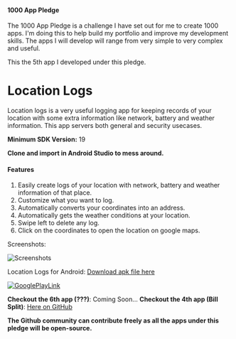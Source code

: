 #### 1000 App Pledge

The 1000 App Pledge is a challenge I have set out for me to create 1000 apps. I'm doing this to help build my portfolio and improve my development skills. The apps I will develop will range from very simple to very complex and useful.

This the 5th app I developed under this pledge.

# Location Logs
Location logs is a very useful logging app for keeping records of your location with some extra information like network, battery and weather information. This app servers both general and security usecases.

**Minimum SDK Version:** 19

**Clone and import in Android Studio to mess around.**

#### Features
1. Easily create logs of your location with network, battery and weather information of that place.
2. Customize what you want to log.
3. Automatically converts your coordinates into an address.
4. Automatically gets the weather conditions at your location.
5. Swipe left to delete any log.
6. Click on the coordinates to open the location on google maps.

Screenshots:

![Screenshots](https://user-images.githubusercontent.com/29485313/63282207-e8b77e80-c2cb-11e9-8d8c-28a179066a1f.jpg)

Location Logs for Android: [Download apk file here](https://drive.google.com/file/d/1KK1dyAZnAdhoZtBg8UUIrkEHr6N0l4YX)

[![GooglePlayLink](https://user-images.githubusercontent.com/29485313/61143889-12bd9a00-a4f1-11e9-90ce-73d190532653.jpg)](https://play.google.com/store/apps/details?id=in.edureal.locationlogs)

**Checkout the 6th app (???)**: Coming Soon...
**Checkout the 4th app (Bill Split)**: [Here on GitHub](https://github.com/vishu103/bill-split)

**The Github community can contribute freely as all the apps under this pledge will be open-source.**
